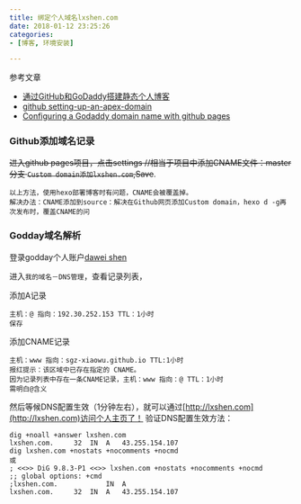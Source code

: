 ```yaml
---
title: 绑定个人域名lxshen.com
date: 2018-01-12 23:25:26
categories:
- [博客, 环境安装]

---
```

参考文章

* [通过GitHub和GoDaddy搭建静态个人博客](https://www.cnblogs.com/openxxs/p/5950598.html?utm_source=itdadao&utm_medium=referral)
* [github setting-up-an-apex-domain](https://help.github.com/articles/setting-up-an-apex-domain/)
* [Configuring a Godaddy domain name with github pages](http://andrewsturges.com/blog/jekyll/tutorial/2014/11/06/github-and-godaddy.html)

<!--more-->

### Github添加域名记录

~~进入github pages项目，点击settings //相当于项目中添加CNAME文件：master分支
`Custom domain添加lxshen.com`,Save~~.

```
以上方法，使用hexo部署博客时有问题，CNAME会被覆盖掉。
解决办法：CNAME添加到source：解决在Github网页添加Custom domain，hexo d -g再次发布时，覆盖CNAME的问
```

### Godday域名解析
登录godday个人账户[dawei shen](https://sg.godaddy.com/zh?tmskey=1dom_23&isc=gennbacn01&countrview=1&currencytype=CNY&cvosrc=ppc.baidu&mkwid=1RBRUzeG9_pcrid_12210477891_pdv_c)

进入`我的域名－DNS管理`，查看记录列表，

添加A记录

```
主机：@ 指向：192.30.252.153 TTL：1小时
保存
```
添加CNAME记录

```
主机：www 指向：sgz-xiaowu.github.io TTL:1小时
报红提示：该区域中已存在指定的 CNAME。
因为记录列表中存在一条CNAME记录，主机：www 指向：@ TTL：1小时
需明白@含义
```

然后等候DNS配置生效（1分钟左右），就可以通过[http://lxshen.com](http://lxshen.com)访问个人主页了！
验证DNS配置生效方法：

```
dig +noall +answer lxshen.com
lxshen.com.		32	IN	A	43.255.154.107
dig lxshen.com +nostats +nocomments +nocmd
或
; <<>> DiG 9.8.3-P1 <<>> lxshen.com +nostats +nocomments +nocmd
;; global options: +cmd
;lxshen.com.			IN	A
lxshen.com.		32	IN	A	43.255.154.107
```